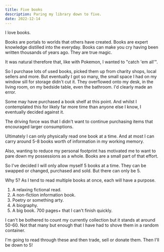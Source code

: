 ```yaml
---
title: Five books
description: Paring my library down to five.
date: 2022-12-14
---
```


I love books.

Books are portals to worlds that others have created. Books are expert knowledge distilled into the everyday. Books can make you cry having been written thousands of years ago. They are true magic.

It was natural therefore that, like with Pokemon, I wanted to "catch 'em all'".

So I purchase lots of used books, picked them up from charity shops, local sellers and more. But eventually I got so many, the small space I had on my window sill for storage didn't cut it. They overflowed onto my desk, in the living room, on my bedside table, even the bathroom. I'd clearly made an error.

Some may have purchased a book shelf at this point. And whilst I contemplated this for likely far more time than anyone else I know, I eventually decided against it.

The driving force was that I didn't want to continue purchasing items that encouraged larger consumptions.

Ultimately I can only physically read one book at a time. And at most I can carry around 5-8 books worth of information in my working memory.

Also, wanting to reduce my personal footprint has motivated me to want to pare down my possessions as a whole. Books are a small part of that effort.

So I've decided I will only allow myself 5 books at a time. They can be swapped or changed, purchased and sold. But there can only be 5.

Why 5? As I tend to read multiple books at once, each will have a purpose.

1. A relaxing fictional read.
2. A non-fiction information book.
3. Poetry or something arty.
4. A biography.
5. A big book. 700 pages+ that I can't finish quickly.

I can't be bothered to count my currently collection but it stands at around 50-60. Not that many but enough that I have had to shove them in a random container.

I'm going to read through these and then trade, sell or donate them. Then I'll be down to 5!